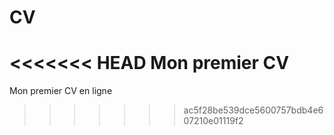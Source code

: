 # CV
<<<<<<< HEAD
Mon premier CV
=======
Mon premier CV en ligne
>>>>>>> ac5f28be539dce5600757bdb4e607210e01119f2
